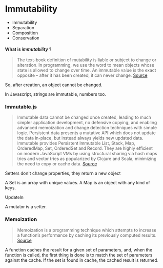 # Immutability

* Immutability
* Separation
* Composition
* Conservation

#### What is *immutability* ?

>The text-book definition of mutability is liable or subject to change or alteration. In programming, we use the word to mean objects whose state is allowed to change over time. An immutable value is the exact opposite – after it has been created, it can never change. [Source](http://www.sitepoint.com/immutability-javascript/)

So, after creation, an object cannot be changed.

In Javascript, strings are immutable, numbers too.

### Immutable.js
>Immutable data cannot be changed once created, leading to much simpler application development, no defensive copying, and enabling advanced memoization and change detection techniques with simple logic. Persistent data presents a mutative API which does not update the data in-place, but instead always yields new updated data. Immutable provides Persistent Immutable List, Stack, Map, OrderedMap, Set, OrderedSet and Record. They are highly efficient on modern JavaScript VMs by using structural sharing via hash maps tries and vector tries as popularized by Clojure and Scala, minimizing the need to copy or cache data. [Source](https://facebook.github.io/immutable-js/)

Setters don't change properties, they return a new object

A Set is an array with unique values.
A Map is an object with any kind of keys.

UpdateIn

A mutator is a setter.

### Memoization
>Memoization is a programming technique which attempts to increase a function’s performance by caching its previously computed results. [Source](http://www.sitepoint.com/implementing-memoization-in-javascript/)

A function caches the result for a given set of parameters, and, when the function is called, the first thing is done is to match the set of parameters against the cache. If the set is found in cache, the cached result is returned.
